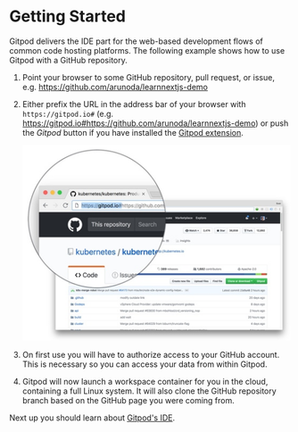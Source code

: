 # Getting Started

Gitpod delivers the IDE part for the web-based development flows of common code hosting platforms.
The following example shows how to use Gitpod with a GitHub repository.

1. Point your browser to some GitHub repository, pull request, or issue, e.g.
   https://github.com/arunoda/learnnextjs-demo
2. Either prefix the URL in the address bar of your browser with `https://gitpod.io#` (e.g.
   https://gitpod.io#https://github.com/arunoda/learnnextjs-demo) or push the _Gitpod_ button if you
   have installed the [Gitpod extension](20_Browser_Extension.md).

   ![](./images/gitpod_prefix.jpg)

3. On first use you will have to authorize access to your GitHub account. This is necessary so you
   can access your data from within Gitpod.
4. Gitpod will now launch a workspace container for you in the cloud, containing a full Linux system.
   It will also clone the GitHub repository branch based on the GitHub page you were coming from.

Next up you should learn about [Gitpod's IDE](./50_IDE.html).
